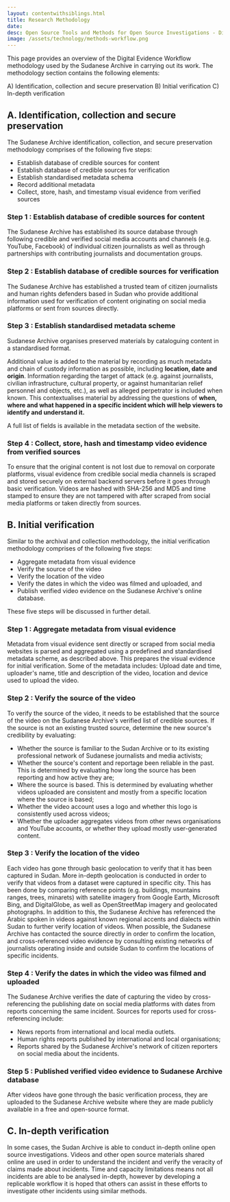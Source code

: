 ```yaml
---
layout: contentwithsiblings.html
title: Research Methodology
date: 
desc: Open Source Tools and Methods for Open Source Investigations - Digital Evidence Workflow
image: /assets/technology/methods-workflow.png
---
```

This page provides an overview of the Digital Evidence Workflow methodology used by the Sudanese Archive in carrying out its work. The methodology section contains the following elements:

A) Identification, collection and secure preservation B) Initial verification C) In-depth verification

## A. Identification, collection and secure preservation

The Sudanese Archive identification, collection, and secure preservation methodology comprises of the following five steps:

- Establish database of credible sources for content
- Establish database of credible sources for verification
- Establish standardised metadata schema
- Record additional metadata
- Collect, store, hash, and timestamp visual evidence from verified sources

### Step 1 : Establish database of credible sources for content

The Sudanese Archive has established its source database through following credible and verified social media accounts and channels (e.g. YouTube, Facebook) of individual citizen journalists as well as through partnerships with contributing journalists and documentation groups.

### Step 2 : Establish database of credible sources for verification

The Sudanese Archive has established a trusted team of citizen journalists and human rights defenders based in Sudan who provide additional information used for verification of content originating on social media platforms or sent from sources directly.

### Step 3 : Establish standardised metadata scheme

Sudanese Archive organises preserved materials by cataloguing content in a standardised format.

Additional value is added to the material by recording as much metadata and chain of custody information as possible, including **location, date and origin**. Information regarding the target of attack (e.g. against journalists, civilian infrastructure, cultural property, or against humanitarian relief personnel and objects, etc.), as well as alleged perpetrator is included when known. This contextualises material by addressing the questions of **when, where and what happened in a specific incident which will help viewers to identify and understand it.**

A full list of fields is available in the metadata section of the website.

### Step 4 : Collect, store, hash and timestamp video evidence from verified sources

To ensure that the original content is not lost due to removal on corporate platforms, visual evidence from credible social media channels is scraped and stored securely on external backend servers before it goes through basic verification. Videos are hashed with SHA-256 and MD5 and time stamped to ensure they are not tampered with after scraped from social media platforms or taken directly from sources.

## B. Initial verification

Similar to the archival and collection methodology, the initial verification methodology comprises of the following five steps:

- Aggregate metadata from visual evidence
- Verify the source of the video
- Verify the location of the video 
- Verify the dates in which the video was filmed and uploaded, and
- Publish verified video evidence on the Sudanese Archive's online database.

These five steps will be discussed in further detail.

### Step 1 : Aggregate metadata from visual evidence

Metadata from visual evidence sent directly or scraped from social media websites is parsed and aggregated using a predefined and standardised metadata scheme, as described above. This prepares the visual evidence for initial verification. Some of the metadata includes: Upload date and time, uploader's name, title and description of the video, location and device used to upload the video.

### Step 2 : Verify the source of the video

To verify the source of the video, it needs to be established that the source of the video on the Sudanese Archive's verified list of credible sources. If the source is not an existing trusted source, determine the new source's credibility by evaluating:

- Whether the source is familiar to the Sudan Archive or to its existing professional network of Sudanese journalists and media activists; 
- Whether the source's content and reportage been reliable in the past. This is determined by evaluating how long the source has been reporting and how active they are; 
- Where the source is based. This is determined by evaluating whether videos uploaded are consistent and mostly from a specific location where the source is based; 
- Whether the video account uses a logo and whether this logo is consistently used across videos; 
- Whether the uploader aggregates videos from other news organisations and YouTube accounts, or whether they upload mostly user-generated content.

### Step 3 : Verify the location of the video

Each video has gone through basic geolocation to verify that it has been captured in Sudan. More in-depth geolocation is conducted in order to verify that videos from a dataset were captured in specific city. This has been done by comparing reference points (e.g. buildings, mountains ranges, trees, minarets) with satellite imagery from Google Earth, Microsoft Bing, and DigitalGlobe, as well as OpenStreetMap imagery and geolocated photographs. In addition to this, the Sudanese Archive has referenced the Arabic spoken in videos against known regional accents and dialects within Sudan to further verify location of videos. When possible, the Sudanese Archive has contacted the source directly in order to confirm the location, and cross-referenced video evidence by consulting existing networks of journalists operating inside and outside Sudan to confirm the locations of specific incidents.

### Step 4 : Verify the dates in which the video was filmed and uploaded

The Sudanese Archive verifies the date of capturing the video by cross-referencing the publishing date on social media platforms with dates from reports concerning the same incident. Sources for reports used for cross-referencing include:

- News reports from international and local media outlets.
- Human rights reports published by international and local organisations; 
- Reports shared by the Sudanese Archive's network of citizen reporters on social media about the incidents. 

### Step 5 : Published verified video evidence to Sudanese Archive database

After videos have gone through the basic verification process, they are uploaded to the Sudanese Archive website where they are made publicly available in a free and open-source format.

## C. In-depth verification

In some cases, the Sudan Archive is able to conduct in-depth online open source investigations. Videos and other open source materials shared online are used in order to understand the incident and verify the veracity of claims made about incidents. Time and capacity limitations means not all incidents are able to be analysed in-depth, however by developing a replicable workflow it is hoped that others can assist in these efforts to investigate other incidents using similar methods.
